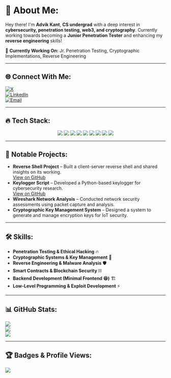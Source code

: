 # 💫 About Me:
Hey there! I'm **Advik Kant**, **CS undergrad** with a deep interest in **cybersecurity, penetration testing, web3, and cryptography**. Currently working towards becoming a **Junior Penetration Tester** and enhancing my **reverse engineering** skills!

🔭 **Currently Working On:** Jr. Penetration Testing, Cryptographic Implementations, Reverse Engineering 

---

## 🌐 Connect With Me:  
[![X](https://img.shields.io/badge/X-black.svg?logo=X&logoColor=white)](https://x.com/Advik_Kant)  
[![LinkedIn](https://img.shields.io/badge/LinkedIn-%230077B5.svg?logo=linkedin&logoColor=white)](https://linkedin.com/in/advik-kant)  
[![Email](https://img.shields.io/badge/Email-D14836?logo=gmail&logoColor=white)](mailto:advikkant13@gmail.com)  

---

## 🔥 Tech Stack:  

<p align="center">
  <img src="https://img.shields.io/badge/c-%2300599C.svg?style=for-the-badge&logo=c&logoColor=white" />
  <img src="https://img.shields.io/badge/c++-%2300599C.svg?style=for-the-badge&logo=c%2B%2B&logoColor=white" />
  <img src="https://img.shields.io/badge/python-3670A0?style=for-the-badge&logo=python&logoColor=ffdd54" />
  <img src="https://img.shields.io/badge/bash_script-%23121011.svg?style=for-the-badge&logo=gnu-bash&logoColor=white" />
  <img src="https://img.shields.io/badge/react-%2320232a.svg?style=for-the-badge&logo=react&logoColor=%2361DAFB" />
  <img src="https://img.shields.io/badge/Next-black?style=for-the-badge&logo=next.js&logoColor=white" />
  <img src="https://img.shields.io/badge/javascript-%23323330.svg?style=for-the-badge&logo=javascript&logoColor=%23F7DF1E" />
  <img src="https://img.shields.io/badge/html5-%23E34F26.svg?style=for-the-badge&logo=html5&logoColor=white" />
  <img src="https://img.shields.io/badge/Windows%20Terminal-%234D4D4D.svg?style=for-the-badge&logo=windows-terminal&logoColor=white" />
</p>

---

## 🔨 Notable Projects:
- **Reverse Shell Project** – Built a client-server reverse shell and shared insights on its working.  
  [View on GitHub](https://github.com/EpicNerdGuy/Reverse-Shell-script)
- **Keylogger Script** – Developed a Python-based keylogger for cybersecurity research.  
  [View on GitHub](https://github.com/EpicNerdGuy/Python-Keylogger)
- **Wireshark Network Analysis** – Conducted network security assessments using packet capture and analysis.  
- **Cryptographic Key Management System** – Designed a system to generate and manage encryption keys for IoT security.

---

## 🛠️ Skills:
- **Penetration Testing & Ethical Hacking** 🔥  
- **Cryptographic Systems & Key Management** 🔐  
- **Reverse Engineering & Malware Analysis** 🛡️  
- **Smart Contracts & Blockchain Security** ⛓️  
- **Backend Development (Minimal Frontend 😆)** 🏗️  
- **Low-Level Programming & Exploit Development** ⚡  

---

## 📊 GitHub Stats:
![](https://github-readme-stats.vercel.app/api?username=EpicNerdGuy&theme=shadow_green&hide_border=false&include_all_commits=false&count_private=false)  
![](https://github-readme-streak-stats.herokuapp.com/?user=EpicNerdGuy&theme=shadow_green&hide_border=false)  
![](https://github-readme-stats.vercel.app/api/top-langs/?username=EpicNerdGuy&theme=shadow_green&hide_border=false&include_all_commits=false&count_private=false&layout=compact)  

---


## 🏆 Badges & Profile Views:
[![](https://visitcount.itsvg.in/api?id=EpicNerdGuy&icon=0&color=0)](https://visitcount.itsvg.in)  


